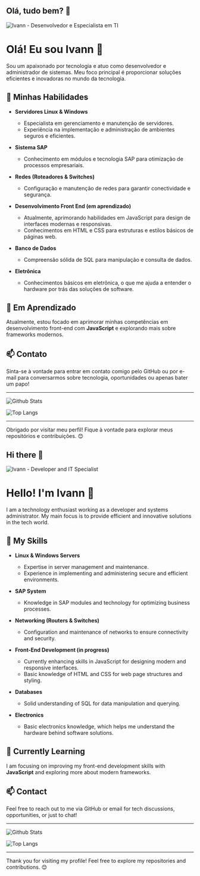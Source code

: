 ## Olá, tudo bem? 👋

<!--
**ivannhabilis/ivannhabilis** is a ✨ _special_ ✨ repository because its `README.md` (this file) appears on your GitHub profile.

Here are some ideas to get you started:

- 🔭 I’m currently working on ...
- 🌱 I’m currently learning ...
- 👯 I’m looking to collaborate on ...
- 🤔 I’m looking for help with ...
- 💬 Ask me about ...
- 📫 How to reach me: ...
- 😄 Pronouns: ...
- ⚡ Fun fact: ...
-->

![Ivann - Desenvolvedor e Especialista em TI](https://via.placeholder.com/800x200.png?text=Imagem+do+meu+trabalho)

# Olá! Eu sou Ivann 👋

Sou um apaixonado por tecnologia e atuo como desenvolvedor e administrador de sistemas. Meu foco principal é proporcionar soluções eficientes e inovadoras no mundo da tecnologia.

## 🚀 Minhas Habilidades

- **Servidores Linux & Windows**
  - Especialista em gerenciamento e manutenção de servidores.
  - Experiência na implementação e administração de ambientes seguros e eficientes.

- **Sistema SAP**
  - Conhecimento em módulos e tecnologia SAP para otimização de processos empresariais.

- **Redes (Roteadores & Switches)**
  - Configuração e manutenção de redes para garantir conectividade e segurança.
  
- **Desenvolvimento Front End (em aprendizado)**
  - Atualmente, aprimorando habilidades em JavaScript para design de interfaces modernas e responsivas.
  - Conhecimentos em HTML e CSS para estruturas e estilos básicos de páginas web.

- **Banco de Dados**
  - Compreensão sólida de SQL para manipulação e consulta de dados.

- **Eletrônica**
  - Conhecimentos básicos em eletrônica, o que me ajuda a entender o hardware por trás das soluções de software.

## 🌱 Em Aprendizado

Atualmente, estou focado em aprimorar minhas competências em desenvolvimento front-end com **JavaScript** e explorando mais sobre frameworks modernos.

## 📫 Contato

Sinta-se à vontade para entrar em contato comigo pelo GitHub ou por e-mail para conversarmos sobre tecnologia, oportunidades ou apenas bater um papo!

---

![Github Stats](https://github-readme-stats.vercel.app/api?username=ivannhabilis&show_icons=true&theme=radical)

![Top Langs](https://github-readme-stats.vercel.app/api/top-langs/?username=ivannhabilis&layout=compact&theme=radical)

---

Obrigado por visitar meu perfil! Fique à vontade para explorar meus repositórios e contribuições. 😊

## Hi there 👋

![Ivann - Developer and IT Specialist](https://via.placeholder.com/800x200.png?text=Image+representing+my+work)

# Hello! I'm Ivann 👋

I am a technology enthusiast working as a developer and systems administrator. My main focus is to provide efficient and innovative solutions in the tech world.

## 🚀 My Skills

- **Linux & Windows Servers**
  - Expertise in server management and maintenance.
  - Experience in implementing and administering secure and efficient environments.

- **SAP System**
  - Knowledge in SAP modules and technology for optimizing business processes.

- **Networking (Routers & Switches)**
  - Configuration and maintenance of networks to ensure connectivity and security.

- **Front-End Development (in progress)**
  - Currently enhancing skills in JavaScript for designing modern and responsive interfaces.
  - Basic knowledge of HTML and CSS for web page structures and styling.

- **Databases**
  - Solid understanding of SQL for data manipulation and querying.

- **Electronics**
  - Basic electronics knowledge, which helps me understand the hardware behind software solutions.

## 🌱 Currently Learning

I am focusing on improving my front-end development skills with **JavaScript** and exploring more about modern frameworks.

## 📫 Contact

Feel free to reach out to me via GitHub or email for tech discussions, opportunities, or just to chat!

---

![Github Stats](https://github-readme-stats.vercel.app/api?username=your-username&show_icons=true&theme=radical)

![Top Langs](https://github-readme-stats.vercel.app/api/top-langs/?username=your-username&layout=compact&theme=radical)

---

Thank you for visiting my profile! Feel free to explore my repositories and contributions. 😊
